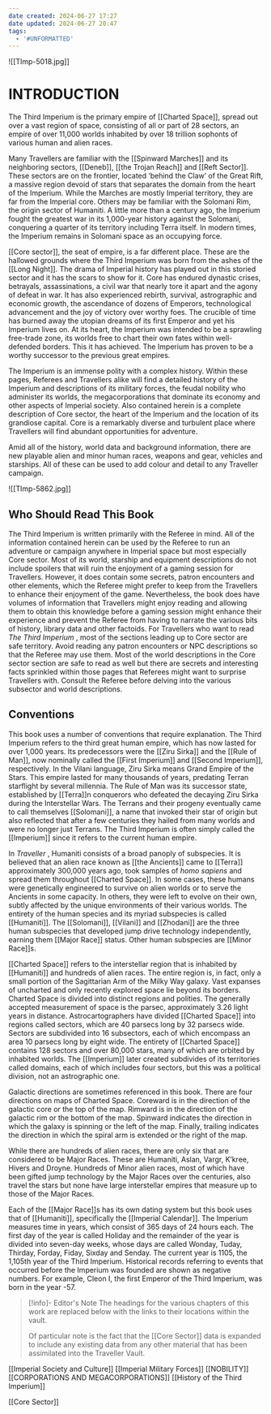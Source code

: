 ```yaml
---
date created: 2024-06-27 17:27
date updated: 2024-06-27 20:47
tags:
  - '#UNFORMATTED'
---
```


![[TImp-5018.jpg]]
# INTRODUCTION

The Third Imperium is the primary empire of [[Charted Space]], spread out over a vast region of space, consisting of all or part of 28 sectors, an empire of over 11,000 worlds inhabited by over 18 trillion sophonts of various human and alien races.

Many Travellers are familiar with the [[Spinward Marches]] and its neighboring sectors, [[Deneb]], [[the Trojan Reach]] and [[Reft Sector]]. These sectors are on the frontier, located ‘behind the Claw’ of the Great Rift, a massive region devoid of stars that separates the domain from the heart of the Imperium. While the Marches are mostly Imperial territory, they are far from the Imperial core. Others may be familiar with the Solomani Rim, the origin sector of Humaniti. A little more than a century ago, the Imperium fought the greatest war in its 1,000-year history against the Solomani, conquering a quarter of its territory including Terra itself. In modern times, the Imperium remains in Solomani space as an occupying force.

[[Core sector]], the seat of empire, is a far different place. These are the hallowed grounds where the Third Imperium was born from the ashes of the [[Long Night]]. The drama of Imperial history has played out in this storied sector and it has the scars to show for it. Core has endured dynastic crises, betrayals, assassinations, a civil war that nearly tore it apart and the agony of defeat in war. It has also experienced rebirth, survival, astrographic and economic growth, the ascendance of dozens of Emperors, technological advancement and the joy of victory over worthy foes. The crucible of time has burned away the utopian dreams of its first Emperor and yet his Imperium lives on. At its heart, the Imperium was intended to be a sprawling free-trade zone, its worlds free to chart their own fates within well- defended borders. This it has achieved. The Imperium has proven to be a worthy successor to the previous great empires.

The Imperium is an immense polity with a complex history. Within these pages, Referees and Travellers alike will find a detailed history of the Imperium and descriptions of its military forces, the feudal nobility who administer its worlds, the megacorporations that dominate its economy and other aspects of Imperial society. Also contained herein is a complete description of Core sector, the heart of the Imperium and the location of its grandiose capital. Core is a remarkably diverse and turbulent place where Travellers will find abundant opportunities for adventure.

Amid all of the history, world data and background information, there are new playable alien and minor human races, weapons and gear, vehicles and starships. All of these can be used to add colour and detail to any Traveller campaign.

![[TImp-5862.jpg]]
## Who Should Read This Book

The Third Imperium is written primarily with the Referee in mind. All of the information contained herein can be used by the Referee to run an adventure or campaign anywhere in Imperial space but most especially Core sector. Most of its world, starship and equipment descriptions do not include spoilers that will ruin the enjoyment of a gaming session for  Travellers. However, it does contain some secrets, patron encounters and other elements, which the Referee might prefer to keep from the Travellers to enhance their enjoyment of the game. Nevertheless, the book does have volumes of information that Travellers might enjoy reading and allowing them to obtain this knowledge before a gaming session might enhance their experience and prevent the Referee from having to narrate the various bits of history, library data and other factoids. For Travellers who want to read _The Third Imperium_ , most of the sections leading up to Core sector are safe territory. Avoid reading any patron encounters or NPC descriptions so that the Referee may use them. Most of the world descriptions in the Core sector section are safe to read as well but there are secrets and interesting facts sprinkled within those pages that Referees might want to surprise Travellers with. Consult the Referee before delving into the various subsector and world descriptions.

## Conventions

This book uses a number of conventions that require explanation. The Third Imperium refers to the third great human empire, which has now lasted for over 1,000 years. Its predecessors were the [[Ziru Sirka]] and the [[Rule of Man]], now nominally called the [[First Imperium]] and [[Second Imperium]], respectively. In the Vilani language, Ziru Sirka means Grand Empire of the Stars. This empire lasted for many thousands of years, predating Terran starflight by several millennia. The Rule of Man was its successor state, established by [[Terra]]n conquerors who defeated the decaying Ziru Sirka during the Interstellar Wars. The Terrans and their progeny eventually came to call themselves [[Solomani]], a name that invoked their star of origin but also reflected that after a few centuries they hailed from many worlds and were no longer just Terrans. The Third Imperium is often simply called the [[Imperium]] since it refers to the current human empire.

In _Traveller_ , Humaniti consists of a broad panoply of subspecies. It is believed that an alien race known as [[the Ancients]] came to [[Terra]] approximately 300,000 years ago, took samples of _homo sapiens_ and spread them throughout [[Charted Space]]. In some cases, these humans were genetically engineered to survive on alien worlds or to serve the Ancients in some capacity. In others, they were left to evolve on their own, subtly affected by the unique environments of their various worlds. The entirety of the human species and its myriad subspecies is called [[Humaniti]]. The [[Solomani]], [[Vilani]] and [[Zhodani]] are the three human subspecies that developed jump drive technology independently, earning them [[Major Race]] status. Other human subspecies are [[Minor Race]]s.

[[Charted Space]] refers to the interstellar region that is inhabited by [[Humaniti]] and hundreds of alien races. The entire region is, in fact, only a small portion of the Sagittarian Arm of the Milky Way galaxy. Vast expanses of uncharted and only recently explored space lie beyond its borders. Charted Space is divided into distinct regions and polities. The generally accepted measurement of space is the parsec, approximately 3.26 light years in distance. Astrocartographers have divided [[Charted Space]] into regions called sectors, which are 40 parsecs long by 32 parsecs wide. Sectors are subdivided into 16 subsectors, each of which encompass an area 10 parsecs long by eight wide. The entirety of [[Charted Space]] contains 128 sectors and over 80,000 stars, many of which are orbited by inhabited worlds. The [[Imperium]] later created subdivides of its territories called domains, each of which includes four sectors, but this was a political division, not an astrographic one.

Galactic directions are sometimes referenced in this book. There are four directions on maps of Charted Space. Coreward is in the direction of the galactic core or the top of the map. Rimward is in the direction of the galactic rim or the bottom of the map. Spinward indicates the direction in which the galaxy is spinning or the left of the map. Finally, trailing indicates the direction in which the spiral arm is extended or the right of the map.

While there are hundreds of alien races, there are only six that are considered to be Major Races. These are Humaniti, Aslan, Vargr, K’kree, Hivers and Droyne. Hundreds of Minor alien races, most of which have been gifted jump technology by the Major Races over the centuries, also travel the stars but none have large interstellar empires that measure up to those of the Major Races.

Each of the [[Major Race]]s has its own dating system but this book uses that of [[Humaniti]], specifically the [[Imperial Calendar]]. The Imperium measures time in years, which consist of 365 days of 24 hours each. The first day of the year is called Holiday and the remainder of the year is divided into seven-day weeks, whose days are called Wonday, Tuday, Thirday, Forday, Fiday, Sixday and Senday. The current year is 1105, the 1,105th year of the Third Imperium. Historical records referring to events that occurred before the Imperium was founded are shown as negative numbers. For example, Cleon I, the first Emperor of the Third Imperium, was born in the year -57.

> [!info]- Editor's Note 
> The headings for the various chapters of this work are replaced below with the links to their locations within the vault.
> 
> Of particular note is the fact that the [[Core Sector]] data is expanded to include any existing data from any other material that has been assimilated into the Traveller Vault.

[[Imperial Society and Culture]]
[[Imperial Military Forces]]
[[NOBILITY]]
[[CORPORATIONS AND MEGACORPORATIONS]]
[[History of the Third Imperium]]

[[Core Sector]]

